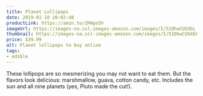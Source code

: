 ```yaml
---
title: Planet Lollipops
date: 2019-01-10 20:02:48
productLink: https://amzn.to/2M4po5h
imageUrl: https://images-na.ssl-images-amazon.com/images/I/51QhwCUGXbL.jpg
thumbnail: https://images-na.ssl-images-amazon.com/images/I/51QhwCUGXbL._SR600,315_.jpg
price: $39.99
alt: Planet lollipops to buy online
tags:
- edible
---
```


These lollipops are so mesmerizing you may not want to eat them. But the flavors look delicious: marshmallow, guava, cotton candy, etc. Includes the sun and all nine planets (yes, Pluto made the cut!).
